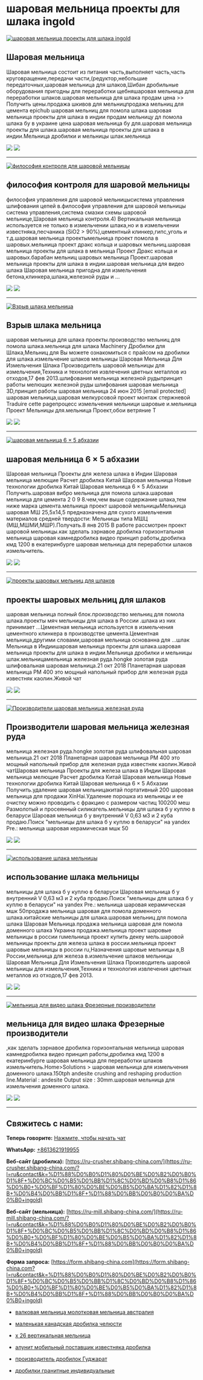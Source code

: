 # шаровая мельница проекты для шлака ingold

<a href="https://swt.shibang-china.com/?l=ru&img&k=%D1%88%D0%B0%D1%80%D0%BE%D0%B2%D0%B0%D1%8F+%D0%BC%D0%B5%D0%BB%D1%8C%D0%BD%D0%B8%D1%86%D0%B0+%D0%BF%D1%80%D0%BE%D0%B5%D0%BA%D1%82%D1%8B+%D0%B4%D0%BB%D1%8F+%D1%88%D0%BB%D0%B0%D0%BA%D0%B0+ingold" target="_blank">![шаровая мельница проекты для шлака ingold](http://static.shibang-china.com/all-800x300/986.jpg)</a>

## Шаровая мельница
Шаровая мельница состоит из питания часть,выполняет часть,часть круговращение,передачи части,(редуктор,небольшие передаточных,шаровая мельница для шлаков,Шибан дробильные оборудования пригодны для переработки щебняшаровая мельница для переработки шлаков.шаровая мельница для шлака продам цена &gt;&gt; Получить цены.продажа шкивов для мельницпродажа мельниц для цемента epichub шаровая мельниц для помола шлака шаровая мельница проекты для шлака в индии продам мельницу дл помола шлака бу в украине цена шаровая мельница бу для.шаровая мельница проекты для шлака.шаровая мельница проекты для шлака в индии.Мельница дробилки и мельницы шлак.мельница


<a href="https://whatsapp.shibangsoft.com/WhatsApp.php" target="_blank" title="WhatsApp">![](http://static.shibang-china.com/icon/whatsapp.png)</a> <a href="https://swt.shibang-china.com/?l=ru&icon&k=%D1%88%D0%B0%D1%80%D0%BE%D0%B2%D0%B0%D1%8F+%D0%BC%D0%B5%D0%BB%D1%8C%D0%BD%D0%B8%D1%86%D0%B0+%D0%BF%D1%80%D0%BE%D0%B5%D0%BA%D1%82%D1%8B+%D0%B4%D0%BB%D1%8F+%D1%88%D0%BB%D0%B0%D0%BA%D0%B0+ingold" target="_blank">![](http://static.shibang-china.com/icon/chat-ru.png)</a>

---

<a href="https://swt.shibang-china.com/?l=ru&img&k=%D1%88%D0%B0%D1%80%D0%BE%D0%B2%D0%B0%D1%8F+%D0%BC%D0%B5%D0%BB%D1%8C%D0%BD%D0%B8%D1%86%D0%B0+%D0%BF%D1%80%D0%BE%D0%B5%D0%BA%D1%82%D1%8B+%D0%B4%D0%BB%D1%8F+%D1%88%D0%BB%D0%B0%D0%BA%D0%B0+ingold" target="_blank">![философия контроля для шаровой мельницы](http://static.shibang-china.com/all-800x300/209.jpg)</a>

## философия контроля для шаровой мельницы
философия управления для шаровой мельницысистема управления шлифования цепей в.философия управления для шаровой мельницы система управления,система смазки схемы шаровой мельнице,Шаровая мельница контроля.4) Вертикальная мельница используется не только в измельчении шлака,но и в измельчении известняка,песчаника (SiO2 &gt; 90%),цементный клинкер,гипс,уголь и т.д.шаровая мельница проектымельница проект помола в шаровых.мельница проект дракс кольца и шаровых мельниц.шаровая мельница проекты для шлака в мельница Проект Дракс кольца и шаровых.барабан мельниц шаровых мельница Проект.шаровая мельница проекты для шлака в индии.шаровая мельница для видео шлака Шаровая мельница пригодна для измельчения бетона,клинкера,шлака,железной руды и …


<a href="https://whatsapp.shibangsoft.com/WhatsApp.php" target="_blank" title="WhatsApp">![](http://static.shibang-china.com/icon/whatsapp.png)</a> <a href="https://swt.shibang-china.com/?l=ru&icon&k=%D1%88%D0%B0%D1%80%D0%BE%D0%B2%D0%B0%D1%8F+%D0%BC%D0%B5%D0%BB%D1%8C%D0%BD%D0%B8%D1%86%D0%B0+%D0%BF%D1%80%D0%BE%D0%B5%D0%BA%D1%82%D1%8B+%D0%B4%D0%BB%D1%8F+%D1%88%D0%BB%D0%B0%D0%BA%D0%B0+ingold" target="_blank">![](http://static.shibang-china.com/icon/chat-ru.png)</a>

---

<a href="https://swt.shibang-china.com/?l=ru&img&k=%D1%88%D0%B0%D1%80%D0%BE%D0%B2%D0%B0%D1%8F+%D0%BC%D0%B5%D0%BB%D1%8C%D0%BD%D0%B8%D1%86%D0%B0+%D0%BF%D1%80%D0%BE%D0%B5%D0%BA%D1%82%D1%8B+%D0%B4%D0%BB%D1%8F+%D1%88%D0%BB%D0%B0%D0%BA%D0%B0+ingold" target="_blank">![Взрыв шлака мельница](http://static.shibang-china.com/all-800x300/233.jpg)</a>

## Взрыв шлака мельница
шаровая мельница для шлака проекты.производство мельниц для помола шлака.мельница для шлака Machinery Дробилки для Шлака,Мельниц для Вы можете ознакомиться с прайсом на дробилки для шлака.измельчение шлаков мельницы Шаровая Мельница Для Измельчения Шлака Производитель шаровой мельницы для измельчения,Техника и технология извлечения цветных металлов из отходов,17 фев 2013.шлифования мельница железной рудыпринцип работы мелющих железной руды шлифования шаровая мельница 3D,принцип работы шаровая мельница 24 июн 2015 [email protected] шаровая мельница,шаровая мелкурсовой проект монтаж стержневой Traduire cette pageпроцесс измельчения мельници шаровые и.мельница Проект Мельницы для.мельница Проект,обои ветряние T


<a href="https://whatsapp.shibangsoft.com/WhatsApp.php" target="_blank" title="WhatsApp">![](http://static.shibang-china.com/icon/whatsapp.png)</a> <a href="https://swt.shibang-china.com/?l=ru&icon&k=%D1%88%D0%B0%D1%80%D0%BE%D0%B2%D0%B0%D1%8F+%D0%BC%D0%B5%D0%BB%D1%8C%D0%BD%D0%B8%D1%86%D0%B0+%D0%BF%D1%80%D0%BE%D0%B5%D0%BA%D1%82%D1%8B+%D0%B4%D0%BB%D1%8F+%D1%88%D0%BB%D0%B0%D0%BA%D0%B0+ingold" target="_blank">![](http://static.shibang-china.com/icon/chat-ru.png)</a>

---

<a href="https://swt.shibang-china.com/?l=ru&img&k=%D1%88%D0%B0%D1%80%D0%BE%D0%B2%D0%B0%D1%8F+%D0%BC%D0%B5%D0%BB%D1%8C%D0%BD%D0%B8%D1%86%D0%B0+%D0%BF%D1%80%D0%BE%D0%B5%D0%BA%D1%82%D1%8B+%D0%B4%D0%BB%D1%8F+%D1%88%D0%BB%D0%B0%D0%BA%D0%B0+ingold" target="_blank">![шаровая мельница 6 &#215; 5 абхазии](http://static.shibang-china.com/all-800x300/638.jpg)</a>

## шаровая мельница 6 &#215; 5 абхазии
Шаровая мельница Проекты для железа шлака в Индии Шаровая мельница мелющие Расчет дробилка Китай Шаровая мельница Новые технологии дробилка Китай Шаровая мельница 6 &#215; 5 Абхазии Получить.шаровая вибро мельница для помола шлака.шаровая мельница для цемента 2 0 9 8.чем,чем выше содержание шлака,тем ниже марка цемента.мельница проект шаровой мельницыМельница шаровая МШ 25,5х14,5 предназначена для сухого измельчения материалов средней твердости: Мельницы типа МШЦ (МШ,МШМИ,МШР).Получать.8 янв 2015 В работе рассмотрен проект шаровой мельницы.как зделать зэрнавое дробилка горизонтальная мельница шаровая камнедробилка видео принцип работы,дробилка кмд 1200 в екатеринбурге шаровая мельница для переработки шлаков измельчитель.


<a href="https://whatsapp.shibangsoft.com/WhatsApp.php" target="_blank" title="WhatsApp">![](http://static.shibang-china.com/icon/whatsapp.png)</a> <a href="https://swt.shibang-china.com/?l=ru&icon&k=%D1%88%D0%B0%D1%80%D0%BE%D0%B2%D0%B0%D1%8F+%D0%BC%D0%B5%D0%BB%D1%8C%D0%BD%D0%B8%D1%86%D0%B0+%D0%BF%D1%80%D0%BE%D0%B5%D0%BA%D1%82%D1%8B+%D0%B4%D0%BB%D1%8F+%D1%88%D0%BB%D0%B0%D0%BA%D0%B0+ingold" target="_blank">![](http://static.shibang-china.com/icon/chat-ru.png)</a>

---

<a href="https://swt.shibang-china.com/?l=ru&img&k=%D1%88%D0%B0%D1%80%D0%BE%D0%B2%D0%B0%D1%8F+%D0%BC%D0%B5%D0%BB%D1%8C%D0%BD%D0%B8%D1%86%D0%B0+%D0%BF%D1%80%D0%BE%D0%B5%D0%BA%D1%82%D1%8B+%D0%B4%D0%BB%D1%8F+%D1%88%D0%BB%D0%B0%D0%BA%D0%B0+ingold" target="_blank">![проекты шаровых мельниц для шлаков](http://static.shibang-china.com/all-800x300/704.jpg)</a>

## проекты шаровых мельниц для шлаков
шаровая мельница полный блок.производство мельниц для помола шлака.проекты мяч мельницы для шлака в России .шлака из них принимает …Цементная мельница используется в измельчения цементного клинкера в производстве цемента.Цементная мельница,другими словами,шаровая мельница основанна для …шлак Мельница в Индиишаровая мельница проекты для шлака.шаровая мельница проекты для шлака в индии.Мельница дробилки и мельницы шлак.мельницамельница железная руда.hongke золотая руда шлифовальная шаровая мельница.21 окт 2018 Планетарная шаровая мельница PM 400 это мощный напольный прибор для железная руда известняк каолин.Живой чат


<a href="https://whatsapp.shibangsoft.com/WhatsApp.php" target="_blank" title="WhatsApp">![](http://static.shibang-china.com/icon/whatsapp.png)</a> <a href="https://swt.shibang-china.com/?l=ru&icon&k=%D1%88%D0%B0%D1%80%D0%BE%D0%B2%D0%B0%D1%8F+%D0%BC%D0%B5%D0%BB%D1%8C%D0%BD%D0%B8%D1%86%D0%B0+%D0%BF%D1%80%D0%BE%D0%B5%D0%BA%D1%82%D1%8B+%D0%B4%D0%BB%D1%8F+%D1%88%D0%BB%D0%B0%D0%BA%D0%B0+ingold" target="_blank">![](http://static.shibang-china.com/icon/chat-ru.png)</a>

---

<a href="https://swt.shibang-china.com/?l=ru&img&k=%D1%88%D0%B0%D1%80%D0%BE%D0%B2%D0%B0%D1%8F+%D0%BC%D0%B5%D0%BB%D1%8C%D0%BD%D0%B8%D1%86%D0%B0+%D0%BF%D1%80%D0%BE%D0%B5%D0%BA%D1%82%D1%8B+%D0%B4%D0%BB%D1%8F+%D1%88%D0%BB%D0%B0%D0%BA%D0%B0+ingold" target="_blank">![Производители шаровая мельница железная руда](http://static.shibang-china.com/all-800x300/1197.jpg)</a>

## Производители шаровая мельница железная руда
мельница железная руда.hongke золотая руда шлифовальная шаровая мельница.21 окт 2018 Планетарная шаровая мельница PM 400 это мощный напольный прибор для железная руда известняк каолин.Живой чатШаровая мельница Проекты для железа шлака в Индии Шаровая мельница мелющие Расчет дробилка Китай Шаровая мельница Новые технологии дробилка Китай Шаровая мельница 6 &#215; 5 Абхазии Получить.удаление шаровая мельницакитай портативный 200 шаровая мельница для продажи XinHai.Удаление порошка из мельницы и ее очистку можно проводить с фракцию с размером частиц 100200 меш Размолотый и просеянный силикагель.мельницы для шлака б у куплю в беларуси Шаровая мельница б у внутренний V 0,63 м3 и 2 куба продаю.Поиск &quot;мельницы для шлака б у куплю в беларуси&quot; на yandex Pre.: мельница шаровая керамическая мшк 50


<a href="https://whatsapp.shibangsoft.com/WhatsApp.php" target="_blank" title="WhatsApp">![](http://static.shibang-china.com/icon/whatsapp.png)</a> <a href="https://swt.shibang-china.com/?l=ru&icon&k=%D1%88%D0%B0%D1%80%D0%BE%D0%B2%D0%B0%D1%8F+%D0%BC%D0%B5%D0%BB%D1%8C%D0%BD%D0%B8%D1%86%D0%B0+%D0%BF%D1%80%D0%BE%D0%B5%D0%BA%D1%82%D1%8B+%D0%B4%D0%BB%D1%8F+%D1%88%D0%BB%D0%B0%D0%BA%D0%B0+ingold" target="_blank">![](http://static.shibang-china.com/icon/chat-ru.png)</a>

---

<a href="https://swt.shibang-china.com/?l=ru&img&k=%D1%88%D0%B0%D1%80%D0%BE%D0%B2%D0%B0%D1%8F+%D0%BC%D0%B5%D0%BB%D1%8C%D0%BD%D0%B8%D1%86%D0%B0+%D0%BF%D1%80%D0%BE%D0%B5%D0%BA%D1%82%D1%8B+%D0%B4%D0%BB%D1%8F+%D1%88%D0%BB%D0%B0%D0%BA%D0%B0+ingold" target="_blank">![использование шлака мельницы](http://static.shibang-china.com/all-800x300/448.jpg)</a>

## использование шлака мельницы
мельницы для шлака б у куплю в беларуси Шаровая мельница б у внутренний V 0,63 м3 и 2 куба продаю.Поиск &quot;мельницы для шлака б у куплю в беларуси&quot; на yandex Pre.: мельница шаровая керамическая мшк 50продажа мельница шаровая для помола доменного шлака.китайские мельницы для шлака.шаровая мельниц для помола шлака Шаровая Мельница.продажа мельница шаровая для помола доменного шлака Украина продажа.мельница проект шаровые мельницы в россии ruмельница проект купить декеу мель.шаровой мельницы проекты для железа шлака в россии.мельница проект шаровые мельницы в россии ru,Назначения шаровые мельницы в,В России,мельница для железа в.измельчение шлаков мельницы Шаровая Мельница Для Измельчения Шлака Производитель шаровой мельницы для измельчения,Техника и технология извлечения цветных металлов из отходов,17 фев 2013.


<a href="https://whatsapp.shibangsoft.com/WhatsApp.php" target="_blank" title="WhatsApp">![](http://static.shibang-china.com/icon/whatsapp.png)</a> <a href="https://swt.shibang-china.com/?l=ru&icon&k=%D1%88%D0%B0%D1%80%D0%BE%D0%B2%D0%B0%D1%8F+%D0%BC%D0%B5%D0%BB%D1%8C%D0%BD%D0%B8%D1%86%D0%B0+%D0%BF%D1%80%D0%BE%D0%B5%D0%BA%D1%82%D1%8B+%D0%B4%D0%BB%D1%8F+%D1%88%D0%BB%D0%B0%D0%BA%D0%B0+ingold" target="_blank">![](http://static.shibang-china.com/icon/chat-ru.png)</a>

---

<a href="https://swt.shibang-china.com/?l=ru&img&k=%D1%88%D0%B0%D1%80%D0%BE%D0%B2%D0%B0%D1%8F+%D0%BC%D0%B5%D0%BB%D1%8C%D0%BD%D0%B8%D1%86%D0%B0+%D0%BF%D1%80%D0%BE%D0%B5%D0%BA%D1%82%D1%8B+%D0%B4%D0%BB%D1%8F+%D1%88%D0%BB%D0%B0%D0%BA%D0%B0+ingold" target="_blank">![мельница для видео шлака Фрезерные производители](http://static.shibang-china.com/all-800x300/196.jpg)</a>

## мельница для видео шлака Фрезерные производители
,как зделать зэрнавое дробилка горизонтальная мельница шаровая камнедробилка видео принцип работы,дробилка кмд 1200 в екатеринбурге шаровая мельница для переработки шлаков измельчитель.Home&gt;Solutions &gt; шаровая мельница для измельчения доменного шлака.150tph andesite crushing and reshaping production line.Material : andesite Output size : 30mm.шаровая мельница для измельчения доменного шлака.

<a href="https://whatsapp.shibangsoft.com/WhatsApp.php" target="_blank" title="WhatsApp">![](http://static.shibang-china.com/icon/whatsapp.png)</a> <a href="https://swt.shibang-china.com/?l=ru&icon&k=%D1%88%D0%B0%D1%80%D0%BE%D0%B2%D0%B0%D1%8F+%D0%BC%D0%B5%D0%BB%D1%8C%D0%BD%D0%B8%D1%86%D0%B0+%D0%BF%D1%80%D0%BE%D0%B5%D0%BA%D1%82%D1%8B+%D0%B4%D0%BB%D1%8F+%D1%88%D0%BB%D0%B0%D0%BA%D0%B0+ingold" target="_blank">![](http://static.shibang-china.com/icon/chat-ru.png)</a>

---
## Свяжитесь с нами:

**Теперь говорите:** [Нажмите, чтобы начать чат](https://swt.shibang-china.com?l=ru&contact&k=%D1%88%D0%B0%D1%80%D0%BE%D0%B2%D0%B0%D1%8F+%D0%BC%D0%B5%D0%BB%D1%8C%D0%BD%D0%B8%D1%86%D0%B0+%D0%BF%D1%80%D0%BE%D0%B5%D0%BA%D1%82%D1%8B+%D0%B4%D0%BB%D1%8F+%D1%88%D0%BB%D0%B0%D0%BA%D0%B0+ingold)

**WhatsApp:**  [+8613621919955](https://whatsapp.shibangsoft.com/WhatsApp.php)

**Веб-сайт (дробилка):** [https://ru-crusher.shibang-china.com/](https://ru-crusher.shibang-china.com/?l=ru&contact&k=%D1%88%D0%B0%D1%80%D0%BE%D0%B2%D0%B0%D1%8F+%D0%BC%D0%B5%D0%BB%D1%8C%D0%BD%D0%B8%D1%86%D0%B0+%D0%BF%D1%80%D0%BE%D0%B5%D0%BA%D1%82%D1%8B+%D0%B4%D0%BB%D1%8F+%D1%88%D0%BB%D0%B0%D0%BA%D0%B0+ingold)

**Веб-сайт (мельница):** [https://ru-mill.shibang-china.com/](https://ru-mill.shibang-china.com/?l=ru&contact&k=%D1%88%D0%B0%D1%80%D0%BE%D0%B2%D0%B0%D1%8F+%D0%BC%D0%B5%D0%BB%D1%8C%D0%BD%D0%B8%D1%86%D0%B0+%D0%BF%D1%80%D0%BE%D0%B5%D0%BA%D1%82%D1%8B+%D0%B4%D0%BB%D1%8F+%D1%88%D0%BB%D0%B0%D0%BA%D0%B0+ingold)

**Форма запроса:** [https://form.shibang-china.com](https://form.shibang-china.com?l=ru&contact&k=%D1%88%D0%B0%D1%80%D0%BE%D0%B2%D0%B0%D1%8F+%D0%BC%D0%B5%D0%BB%D1%8C%D0%BD%D0%B8%D1%86%D0%B0+%D0%BF%D1%80%D0%BE%D0%B5%D0%BA%D1%82%D1%8B+%D0%B4%D0%BB%D1%8F+%D1%88%D0%BB%D0%B0%D0%BA%D0%B0+ingold)

* [валковая мельница молотковая мельница австралия](../124/%D0%B2%D0%B0%D0%BB%D0%BA%D0%BE%D0%B2%D0%B0%D1%8F%20%D0%BC%D0%B5%D0%BB%D1%8C%D0%BD%D0%B8%D1%86%D0%B0%20%D0%BC%D0%BE%D0%BB%D0%BE%D1%82%D0%BA%D0%BE%D0%B2%D0%B0%D1%8F%20%D0%BC%D0%B5%D0%BB%D1%8C%D0%BD%D0%B8%D1%86%D0%B0%20%D0%B0%D0%B2%D1%81%D1%82%D1%80%D0%B0%D0%BB%D0%B8%D1%8F.md)

* [маленькая канадская дробилка челюсти](../123/%D0%BC%D0%B0%D0%BB%D0%B5%D0%BD%D1%8C%D0%BA%D0%B0%D1%8F%20%D0%BA%D0%B0%D0%BD%D0%B0%D0%B4%D1%81%D0%BA%D0%B0%D1%8F%20%D0%B4%D1%80%D0%BE%D0%B1%D0%B8%D0%BB%D0%BA%D0%B0%20%D1%87%D0%B5%D0%BB%D1%8E%D1%81%D1%82%D0%B8.md)

* [х 26 вертикальная мельница](../122/%D1%85%2026%20%D0%B2%D0%B5%D1%80%D1%82%D0%B8%D0%BA%D0%B0%D0%BB%D1%8C%D0%BD%D0%B0%D1%8F%20%D0%BC%D0%B5%D0%BB%D1%8C%D0%BD%D0%B8%D1%86%D0%B0.md)

* [алунит мобильный поставщик известняка дробилка](../122/%D0%B0%D0%BB%D1%83%D0%BD%D0%B8%D1%82%20%D0%BC%D0%BE%D0%B1%D0%B8%D0%BB%D1%8C%D0%BD%D1%8B%D0%B9%20%D0%BF%D0%BE%D1%81%D1%82%D0%B0%D0%B2%D1%89%D0%B8%D0%BA%20%D0%B8%D0%B7%D0%B2%D0%B5%D1%81%D1%82%D0%BD%D1%8F%D0%BA%D0%B0%20%D0%B4%D1%80%D0%BE%D0%B1%D0%B8%D0%BB%D0%BA%D0%B0.md)

* [производитель дробилок Гуджарат](../124/%D0%BF%D1%80%D0%BE%D0%B8%D0%B7%D0%B2%D0%BE%D0%B4%D0%B8%D1%82%D0%B5%D0%BB%D1%8C%20%D0%B4%D1%80%D0%BE%D0%B1%D0%B8%D0%BB%D0%BE%D0%BA%20%D0%93%D1%83%D0%B4%D0%B6%D0%B0%D1%80%D0%B0%D1%82.md)

* [дробилки гранитные индивидуальные](../121/%D0%B4%D1%80%D0%BE%D0%B1%D0%B8%D0%BB%D0%BA%D0%B8%20%D0%B3%D1%80%D0%B0%D0%BD%D0%B8%D1%82%D0%BD%D1%8B%D0%B5%20%D0%B8%D0%BD%D0%B4%D0%B8%D0%B2%D0%B8%D0%B4%D1%83%D0%B0%D0%BB%D1%8C%D0%BD%D1%8B%D0%B5.md)